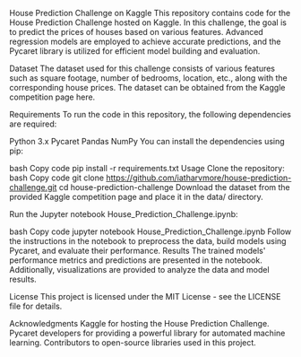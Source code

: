 House Prediction Challenge on Kaggle
This repository contains code for the House Prediction Challenge hosted on Kaggle. In this challenge, the goal is to predict the prices of houses based on various features. Advanced regression models are employed to achieve accurate predictions, and the Pycaret library is utilized for efficient model building and evaluation.

Dataset
The dataset used for this challenge consists of various features such as square footage, number of bedrooms, location, etc., along with the corresponding house prices. The dataset can be obtained from the Kaggle competition page here.

Requirements
To run the code in this repository, the following dependencies are required:

Python 3.x
Pycaret
Pandas
NumPy
You can install the dependencies using pip:

bash
Copy code
pip install -r requirements.txt
Usage
Clone the repository:
bash
Copy code
git clone https://github.com/iatharvmore/house-prediction-challenge.git
cd house-prediction-challenge
Download the dataset from the provided Kaggle competition page and place it in the data/ directory.

Run the Jupyter notebook House_Prediction_Challenge.ipynb:

bash
Copy code
jupyter notebook House_Prediction_Challenge.ipynb
Follow the instructions in the notebook to preprocess the data, build models using Pycaret, and evaluate their performance.
Results
The trained models' performance metrics and predictions are presented in the notebook. Additionally, visualizations are provided to analyze the data and model results.

License
This project is licensed under the MIT License - see the LICENSE file for details.

Acknowledgments
Kaggle for hosting the House Prediction Challenge.
Pycaret developers for providing a powerful library for automated machine learning.
Contributors to open-source libraries used in this project.
